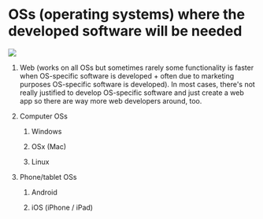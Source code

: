 OSs (operating systems) where the developed software will be needed
===================================================================

![](https://i.imgur.com/uo4Ias2.png)

1.  Web (works on all OSs but sometimes rarely some functionality is faster when OS-specific software is developed + often due to marketing purposes OS-specific software is developed). In most cases, there's not really justified to develop OS-specific software and just create a web app so there are way more web developers around, too.
    
2.  Computer OSs
    
    1.  Windows
        
    2.  OSx (Mac)
        
    3.  Linux
        
3.  Phone/tablet OSs
    
    1.  Android
        
    2.  iOS (iPhone / iPad)